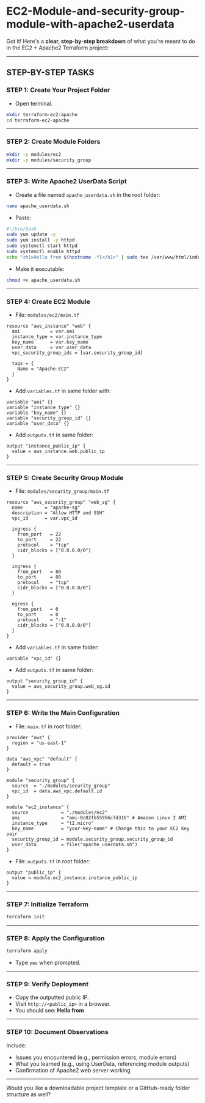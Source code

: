 # EC2-Module-and-security-group-module-with-apache2-userdata
Got it! Here's a **clear, step-by-step breakdown** of what you're meant to do in the EC2 + Apache2 Terraform project:

---

## **STEP-BY-STEP TASKS**

### **STEP 1: Create Your Project Folder**

* Open terminal.

```bash
mkdir terraform-ec2-apache
cd terraform-ec2-apache
```

---

### **STEP 2: Create Module Folders**

```bash
mkdir -p modules/ec2
mkdir -p modules/security_group
```

---

### **STEP 3: Write Apache2 UserData Script**

* Create a file named `apache_userdata.sh` in the root folder:

```bash
nano apache_userdata.sh
```

* Paste:

```bash
#!/bin/bash
sudo yum update -y
sudo yum install -y httpd
sudo systemctl start httpd
sudo systemctl enable httpd
echo "<h1>Hello from $(hostname -f)</h1>" | sudo tee /var/www/html/index.html
```

* Make it executable:

```bash
chmod +x apache_userdata.sh
```

---

### **STEP 4: Create EC2 Module**

* File: `modules/ec2/main.tf`

```hcl
resource "aws_instance" "web" {
  ami           = var.ami
  instance_type = var.instance_type
  key_name      = var.key_name
  user_data     = var.user_data
  vpc_security_group_ids = [var.security_group_id]

  tags = {
    Name = "Apache-EC2"
  }
}
```

* Add `variables.tf` in same folder with:

```hcl
variable "ami" {}
variable "instance_type" {}
variable "key_name" {}
variable "security_group_id" {}
variable "user_data" {}
```

* Add `outputs.tf` in same folder:

```hcl
output "instance_public_ip" {
  value = aws_instance.web.public_ip
}
```

---

### **STEP 5: Create Security Group Module**

* File: `modules/security_group/main.tf`

```hcl
resource "aws_security_group" "web_sg" {
  name        = "apache-sg"
  description = "Allow HTTP and SSH"
  vpc_id      = var.vpc_id

  ingress {
    from_port   = 22
    to_port     = 22
    protocol    = "tcp"
    cidr_blocks = ["0.0.0.0/0"]
  }

  ingress {
    from_port   = 80
    to_port     = 80
    protocol    = "tcp"
    cidr_blocks = ["0.0.0.0/0"]
  }

  egress {
    from_port   = 0
    to_port     = 0
    protocol    = "-1"
    cidr_blocks = ["0.0.0.0/0"]
  }
}
```

* Add `variables.tf` in same folder:

```hcl
variable "vpc_id" {}
```

* Add `outputs.tf` in same folder:

```hcl
output "security_group_id" {
  value = aws_security_group.web_sg.id
}
```

---

### **STEP 6: Write the Main Configuration**

* File: `main.tf` in root folder:

```hcl
provider "aws" {
  region = "us-east-1"
}

data "aws_vpc" "default" {
  default = true
}

module "security_group" {
  source  = "./modules/security_group"
  vpc_id  = data.aws_vpc.default.id
}

module "ec2_instance" {
  source            = "./modules/ec2"
  ami               = "ami-0c02fb55956c7d316" # Amazon Linux 2 AMI
  instance_type     = "t2.micro"
  key_name          = "your-key-name" # Change this to your EC2 key pair
  security_group_id = module.security_group.security_group_id
  user_data         = file("apache_userdata.sh")
}
```

* File: `outputs.tf` in root folder:

```hcl
output "public_ip" {
  value = module.ec2_instance.instance_public_ip
}
```

---

### **STEP 7: Initialize Terraform**

```bash
terraform init
```

---

### **STEP 8: Apply the Configuration**

```bash
terraform apply
```

* Type `yes` when prompted.

---

### **STEP 9: Verify Deployment**

* Copy the outputted public IP.
* Visit `http://<public_ip>` in a browser.
* You should see: **Hello from <hostname>**

---

### **STEP 10: Document Observations**

Include:

* Issues you encountered (e.g., permission errors, module errors)
* What you learned (e.g., using UserData, referencing module outputs)
* Confirmation of Apache2 web server working

---

Would you like a downloadable project template or a GitHub-ready folder structure as well?
